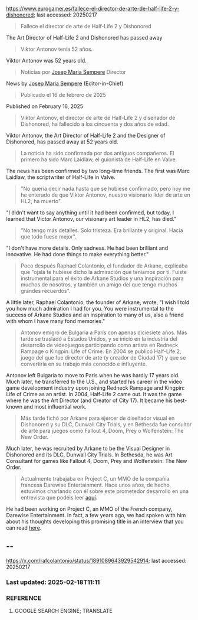 https://www.eurogamer.es/fallece-el-director-de-arte-de-half-life-2-y-dishonored; last accessed: 20250217

> Fallece el director de arte de Half-Life 2 y Dishonored

The Art Director of Half-Life 2 and Dishonored has passed away

> Viktor Antonov tenía 52 años.

Viktor Antonov was 52 years old.

> Noticias por [Josep Maria Sempere](https://www.eurogamer.es/authors/josep-maria-sempere) Director

News by [Josep Maria Sempere](https://www.eurogamer.es/authors/josep-maria-sempere) (Editor-in-Chief)

> Publicado el 16 de febrero de 2025

Published on February 16, 2025

> Viktor Antonov, el director de arte de Half-Life 2 y diseñador de Dishonored, ha fallecido a los cincuenta y dos años de edad.

Viktor Antonov, the Art Director of Half-Life 2 and the Designer of Dishonored, has passed away at 52 years old.

> La noticia ha sido confirmada por dos antiguos compañeros. El primero ha sido Marc Laidlaw, el guionista de Half-Life en Valve.

The news has been confirmed by two long-time friends. The first was Marc Laidlaw, the scriptwriter of Half-Life in Valve.

> "No quería decir nada hasta que se hubiese confirmado, pero hoy me he enterado de que Viktor Antonov, nuestro visionario líder de arte en HL2, ha muerto".

"I didn't want to say anything until it had been confirmed, but today, I learned that Victor Antonov, our visionary art leader in HL2, has died."

> "No tengo más detalles. Solo tristeza. Era brillante y original. Hacía que todo fuese mejor".

"I don't have more details. Only sadness. He had been brilliant and innovative. He had done things to make everything better."

> Poco después Raphael Colantonio, el fundador de Arkane, explicaba que "ojalá te hubiese dicho la admiración que teníamos por ti. Fuiste instrumental para el éxito de Arkane Studios y una inspiración para muchos de nosotros, y también un amigo del que tengo muchos grandes recuerdos".

A little later, Raphael Colantonio, the founder of Arkane, wrote, "I wish I told you how much admiration I had for you. You were instrumental to the success of Arkane Studios and an inspiration to many of us, also a friend with whom I have many fond memories."

> Antonov emigró de Bulgaria a París con apenas diciesiete años. Más tarde se trasladó a Estados Unidos, y se inició en la industria del desarrollo de videojuegos participando como artista en Redneck Rampage o Kingpin: Life of Crime. En 2004 se publicó Half-Life 2, juego del que fue director de arte (y creador de Ciudad 17) y que se convertiría en su trabajo más conocido e influyente.

Antonov left Bulgaria to move to Paris when he was hardly 17 years old. Much later, he transferred to the U.S., and started his career in the video game development industry upon joining Redneck Rampage and Kingpin: Life of Crime as an artist. In 2004, Half-Life 2 came out. It was the game where he was the Art Director (and Creator of City 17). It became his best-known and most influential work.

> Más tarde fichó por Arkane para ejercer de diseñador visual en Dishonored y su DLC, Dunwall City Trials, y en Bethesda fue consultor de arte para juegos como Fallout 4, Doom, Prey o Wolfenstein: The New Order.

Much later, he was recruited by Arkane to be the Visual Designer in Dishonored and its DLC, Dunwall City Trials. In Bethesda, he was Art Consultant for games like Fallout 4, Doom, Prey and Wolfenstein: The New Order.

> Actualmente trabajaba en Project C, un MMO de la compañía francesa Darewise Entertainment. Hace unos años, de hecho, estuvimos charlando con él sobre este prometedor desarrollo en una entrevista que podéis leer [aquí](https://www.eurogamer.es/viktor-antonov-entrevista). 

He had been working on Project C, an MMO of the French company, Darewise Entertainment. In fact, a few years ago, we had spoken with him about his thoughts developing this promising title in an interview that you can read [here](https://www.eurogamer.es/viktor-antonov-entrevista).

## --

https://x.com/rafcolantonio/status/1891089643929542914; last accessed: 20250217

### Last updated: 2025-02-18T11:11

### REFERENCE

1) GOOGLE SEARCH ENGINE; TRANSLATE